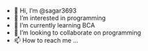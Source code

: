 - 👋 Hi, I’m @sagar3693
- 👀 I’m interested in programming
- 🌱 I’m currently learning BCA
- 💞️ I’m looking to collaborate on programming
- 📫 How to reach me ...

<!---
sagar3693/sagar3693 is a ✨ special ✨ repository because its `README.md` (this file) appears on your GitHub profile.
You can click the Preview link to take a look at your changes.
--->
